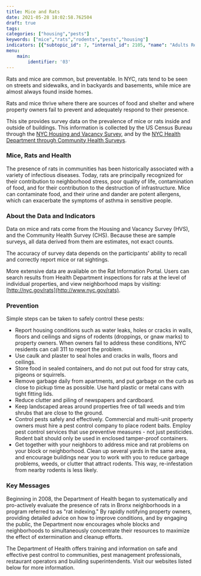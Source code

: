 ```yaml
---
title: Mice and Rats
date: 2021-05-28 18:02:58.762504
draft: true
tags: 
categories: ["housing","pests"]
keywords: ["mice","rats","rodents","pests","housing"]
indicators: [{"subtopic_id": 7, "internal_id": 2105, "name": "Adults Reporting Mice in the Home", "URL": "https://a816-dohbesp.nyc.gov/IndicatorPublic/VisualizationData.aspx?id=2105,719b87,7,Summarize"}, {"subtopic_id": 7, "internal_id": 24, "name": "Adults Reporting Rats or Mice outside Their Building", "URL": "https://a816-dohbesp.nyc.gov/IndicatorPublic/VisualizationData.aspx?id=24,719b87,7,Summarize"}, {"subtopic_id": 7, "internal_id": 48, "name": "Homes with Mice or Rats in the Building", "URL": "https://a816-dohbesp.nyc.gov/IndicatorPublic/VisualizationData.aspx?id=48,719b87,7,Summarize"}, {"subtopic_id": 36, "internal_id": 2394, "name": "Children living in homes with mice (ages 0-13  years)", "URL": "https://a816-dohbesp.nyc.gov/IndicatorPublic/VisualizationData.aspx?id=2394,719b87,36,Summarize"}]
menu:
    main:
        identifier: '03'
---
```


Rats and mice are common, but preventable. In NYC, rats tend to be seen on streets and sidewalks, and in backyards and basements, while mice are almost always found inside homes.

Rats and mice thrive where there are sources of food and shelter and where property owners fail to prevent and adequately respond to their presence.

This site provides survey data on the prevalence of mice or rats inside and outside of buildings. This information is collected by the US Census Bureau through the [NYC Housing and Vacancy Survey](http://www.census.gov/housing/nychvs/), and by the [NYC Health Department through Community Health Surveys](http://www1.nyc.gov/site/doh/data/data-sets/community-health-survey.page).

### Mice, Rats and Health

The presence of rats in communities has been historically associated with a variety of infectious diseases. Today, rats are principally recognized for their contribution to neighborhood stress, poor quality of life, contamination of food, and for their contribution to the destruction of infrastructure. Mice can contaminate food, and their urine and dander are potent allergens, which can exacerbate the symptoms of asthma in sensitive people.

### About the Data and Indicators

Data on mice and rats come from the Housing and Vacancy Survey (HVS), and the Community Health Survey (CHS). Because these are sample surveys, all data derived from them are estimates, not exact counts.   
  
The accuracy of survey data depends on the participants' ability to recall and correctly report mice or rat sightings.   
  
More extensive data are available on the Rat Information Portal. Users can search results from Health Department inspections for rats at the level of individual properties, and view neighborhood maps by visiting: [http://nyc.gov/rats](http://www.nyc.gov/rats).

### Prevention

Simple steps can be taken to safely control these pests:


* Report housing conditions such as water leaks, holes or cracks in walls, floors and ceilings and signs of rodents (droppings, or gnaw marks) to property owners. When owners fail to address these conditions, NYC residents can call 311 to report the problem.
* Use caulk and plaster to seal holes and cracks in walls, floors and ceilings.
* Store food in sealed containers, and do not put out food for stray cats, pigeons or squirrels.
* Remove garbage daily from apartments, and put garbage on the curb as close to pickup time as possible. Use hard plastic or metal cans with tight fitting lids.
* Reduce clutter and piling of newspapers and cardboard.
* Keep landscaped areas around properties free of tall weeds and trim shrubs that are close to the ground.
* Control pests safely and effectively. Commercial and multi-unit property owners must hire a pest control company to place rodent baits. Employ pest control services that use preventive measures - not just pesticides. Rodent bait should only be used in enclosed tamper-proof containers.
* Get together with your neighbors to address mice and rat problems on your block or neighborhood. Clean up several yards in the same area, and encourage buildings near you to work with you to reduce garbage problems, weeds, or clutter that attract rodents. This way, re-infestation from nearby rodents is less likely.

### Key Messages

Beginning in 2008, the Department of Health began to systematically and pro-actively evaluate the presence of rats in Bronx neighborhoods in a program referred to as "rat indexing." By rapidly notifying property owners, providing detailed advice on how to improve conditions, and by engaging the public, the Department now encourages whole blocks and neighborhoods to simultaneously concentrate their resources to maximize the effect of extermination and cleanup efforts.   
  
The Department of Health offers training and information on safe and effective pest control to communities, pest management professionals, restaurant operators and building superintendents. Visit our websites listed below for more information.
